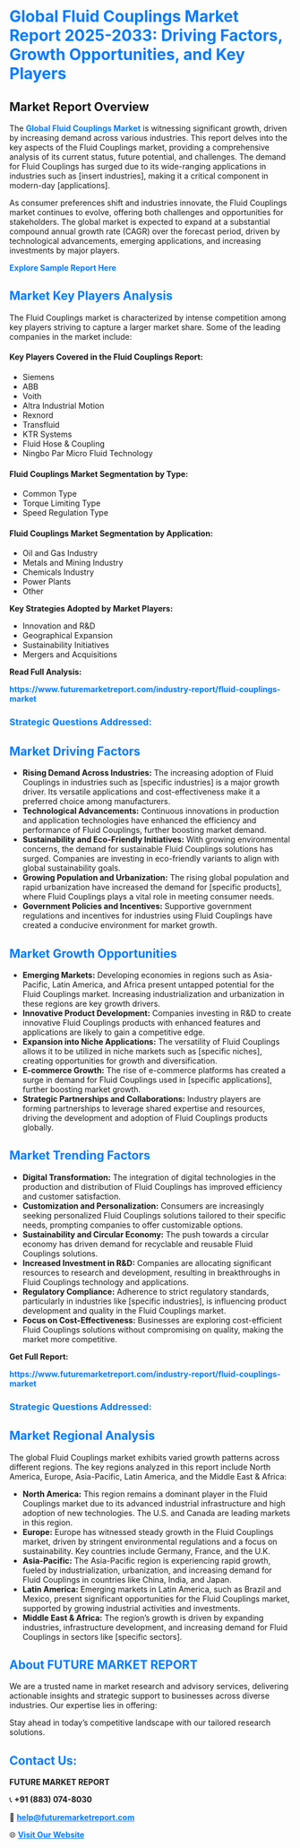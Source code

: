 <h1 style="color: #007BFF;">Global Fluid Couplings Market Report 2025-2033: Driving Factors, Growth Opportunities, and Key Players</h1>

<section id="overview">
<h2>Market Report Overview</h2>
<p>The <a href="https://www.futuremarketreport.com/industry-report/fluid-couplings-market" style="color: #007BFF; text-decoration: none;"><strong>Global Fluid Couplings Market</strong></a> is witnessing significant growth, driven by increasing demand across various industries. This report delves into the key aspects of the Fluid Couplings market, providing a comprehensive analysis of its current status, future potential, and challenges. The demand for Fluid Couplings has surged due to its wide-ranging applications in industries such as [insert industries], making it a critical component in modern-day [applications].</p>
<p>As consumer preferences shift and industries innovate, the Fluid Couplings market continues to evolve, offering both challenges and opportunities for stakeholders. The global market is expected to expand at a substantial compound annual growth rate (CAGR) over the forecast period, driven by technological advancements, emerging applications, and increasing investments by major players.</p>
</section>

<section id="overview">
<p><a href="https://www.futuremarketreport.com/request-sample/reportId=51510" style="color: #007BFF; text-decoration: none;"><strong>Explore Sample Report Here</strong></a></p>
</section>

<section id="key-players">
<h2 style="color: #007BFF;">Market Key Players Analysis</h2>
<p>The Fluid Couplings market is characterized by intense competition among key players striving to capture a larger market share. Some of the leading companies in the market include:</p>
<h4>Key Players Covered in the Fluid Couplings Report:</h4>
<ul><li>Siemens</li><li>ABB</li><li>Voith</li><li>Altra Industrial Motion</li><li>Rexnord</li><li>Transfluid</li><li>KTR Systems</li><li>Fluid Hose &amp; Coupling</li><li>Ningbo Par Micro Fluid Technology</li></ul>
<h4>Fluid Couplings Market Segmentation by Type:</h4>
<ul><li>Common Type</li><li>Torque Limiting Type</li><li>Speed Regulation Type</li></ul>

<h4>Fluid Couplings Market Segmentation by Application:</h4>
<ul><li>Oil and Gas Industry</li><li>Metals and Mining Industry</li><li>Chemicals Industry</li><li>Power Plants</li><li>Other</li></ul>
<p><strong>Key Strategies Adopted by Market Players:</strong></p>
<ul>
<li>Innovation and R&D</li>
<li>Geographical Expansion</li>
<li>Sustainability Initiatives</li>
<li>Mergers and Acquisitions</li>
</ul>
</section>

<section>
<p><strong>Read Full Analysis: </strong></p><a href="https://www.futuremarketreport.com/industry-report/fluid-couplings-market" style="color: #007BFF; text-decoration: none;"><strong>https://www.futuremarketreport.com/industry-report/fluid-couplings-market</strong></a>
<h3 style="color: #007BFF;">Strategic Questions Addressed:</h3>
</section>

<section id="driving-factors">
<h2 style="color: #007BFF;">Market Driving Factors</h2>
<ul>
<li><strong>Rising Demand Across Industries:</strong> The increasing adoption of Fluid Couplings in industries such as [specific industries] is a major growth driver. Its versatile applications and cost-effectiveness make it a preferred choice among manufacturers.</li>
<li><strong>Technological Advancements:</strong> Continuous innovations in production and application technologies have enhanced the efficiency and performance of Fluid Couplings, further boosting market demand.</li>
<li><strong>Sustainability and Eco-Friendly Initiatives:</strong> With growing environmental concerns, the demand for sustainable Fluid Couplings solutions has surged. Companies are investing in eco-friendly variants to align with global sustainability goals.</li>
<li><strong>Growing Population and Urbanization:</strong> The rising global population and rapid urbanization have increased the demand for [specific products], where Fluid Couplings plays a vital role in meeting consumer needs.</li>
<li><strong>Government Policies and Incentives:</strong> Supportive government regulations and incentives for industries using Fluid Couplings have created a conducive environment for market growth.</li>
</ul>
</section>

<section id="growth-opportunities">
<h2 style="color: #007BFF;">Market Growth Opportunities</h2>
<ul>
<li><strong>Emerging Markets:</strong> Developing economies in regions such as Asia-Pacific, Latin America, and Africa present untapped potential for the Fluid Couplings market. Increasing industrialization and urbanization in these regions are key growth drivers.</li>
<li><strong>Innovative Product Development:</strong> Companies investing in R&D to create innovative Fluid Couplings products with enhanced features and applications are likely to gain a competitive edge.</li>
<li><strong>Expansion into Niche Applications:</strong> The versatility of Fluid Couplings allows it to be utilized in niche markets such as [specific niches], creating opportunities for growth and diversification.</li>
<li><strong>E-commerce Growth:</strong> The rise of e-commerce platforms has created a surge in demand for Fluid Couplings used in [specific applications], further boosting market growth.</li>
<li><strong>Strategic Partnerships and Collaborations:</strong> Industry players are forming partnerships to leverage shared expertise and resources, driving the development and adoption of Fluid Couplings products globally.</li>
</ul>
</section>

<section id="trending-factors">
<h2 style="color: #007BFF;">Market Trending Factors</h2>
<ul>
<li><strong>Digital Transformation:</strong> The integration of digital technologies in the production and distribution of Fluid Couplings has improved efficiency and customer satisfaction.</li>
<li><strong>Customization and Personalization:</strong> Consumers are increasingly seeking personalized Fluid Couplings solutions tailored to their specific needs, prompting companies to offer customizable options.</li>
<li><strong>Sustainability and Circular Economy:</strong> The push towards a circular economy has driven demand for recyclable and reusable Fluid Couplings solutions.</li>
<li><strong>Increased Investment in R&D:</strong> Companies are allocating significant resources to research and development, resulting in breakthroughs in Fluid Couplings technology and applications.</li>
<li><strong>Regulatory Compliance:</strong> Adherence to strict regulatory standards, particularly in industries like [specific industries], is influencing product development and quality in the Fluid Couplings market.</li>
<li><strong>Focus on Cost-Effectiveness:</strong> Businesses are exploring cost-efficient Fluid Couplings solutions without compromising on quality, making the market more competitive.</li>
</ul>
</section>

<section>
<p><strong>Get Full Report: </strong></p><a href="https://www.futuremarketreport.com/industry-report/fluid-couplings-market" style="color: #007BFF; text-decoration: none;"><strong>https://www.futuremarketreport.com/industry-report/fluid-couplings-market</strong></a>
<h3 style="color: #007BFF;">Strategic Questions Addressed:</h3>
</section>


<section id="regional-analysis">
<h2 style="color: #007BFF;">Market Regional Analysis</h2>
<p>The global Fluid Couplings market exhibits varied growth patterns across different regions. The key regions analyzed in this report include North America, Europe, Asia-Pacific, Latin America, and the Middle East & Africa:</p>
<ul>
<li><strong>North America:</strong> This region remains a dominant player in the Fluid Couplings market due to its advanced industrial infrastructure and high adoption of new technologies. The U.S. and Canada are leading markets in this region.</li>
<li><strong>Europe:</strong> Europe has witnessed steady growth in the Fluid Couplings market, driven by stringent environmental regulations and a focus on sustainability. Key countries include Germany, France, and the U.K.</li>
<li><strong>Asia-Pacific:</strong> The Asia-Pacific region is experiencing rapid growth, fueled by industrialization, urbanization, and increasing demand for Fluid Couplings in countries like China, India, and Japan.</li>
<li><strong>Latin America:</strong> Emerging markets in Latin America, such as Brazil and Mexico, present significant opportunities for the Fluid Couplings market, supported by growing industrial activities and investments.</li>
<li><strong>Middle East & Africa:</strong> The region’s growth is driven by expanding industries, infrastructure development, and increasing demand for Fluid Couplings in sectors like [specific sectors].</li>
</ul>
</section>

<footer>
<h2 style="color: #007BFF;">About FUTURE MARKET REPORT</h2>
<p>We are a trusted name in market research and advisory services, delivering actionable insights and strategic support to businesses across diverse industries. Our expertise lies in offering:</p>

<p>Stay ahead in today’s competitive landscape with our tailored research solutions.</p>

<h2 style="color: #007BFF;">Contact Us:</h2>
<p><strong>FUTURE MARKET REPORT</strong></p>
<p>📞 <strong>+91 (883) 074-8030</strong></p>
<p>📧 <strong><a href="mailto:help@futuremarketreport.com" style="color: #007BFF;">help@futuremarketreport.com</a></strong></p>
<p>🌐 <strong><a href="https://www.futuremarketreport.com/" style="color: #007BFF;">Visit Our Website</a></strong></p>
</footer>